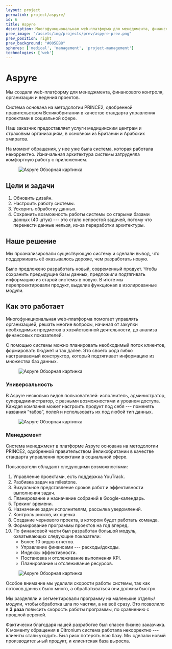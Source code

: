 ```yaml
---
layout: project
permalink: project/aspyre/
id: 6
title: Aspyre
description: Многофункциональная web-платформа для менеджмента, финансового контроля, организации и ведения проектов
prev_image: "/assets/img/projects/prev/aspyre-prev.png"
prev_position: right
prev_background: "#005EB8"
spheres: ['medical', 'management', 'project-management']
technologies: ['web']
---
```


# Aspyre

Мы создали web-платформу для менеджмента, финансового контроля, организации и ведения проектов.

Система основана на методологии PRINCE2, одобренной правительством Великобритании в качестве стандарта управления проектами в социальной сфере.

Наш заказчик предоставляет услуги медицинским центрам и страховым организациям, в основном из Британии и Арабских эмиратов.

На момент обращения, у нее уже была система, которая работала некорректно. Изначальная архитектура системы затрудняла комфортную работу с приложением.

<figure>
    <img src="{{ site.baseurl }}/assets/img/projects/aspyre/aspyre-1-overview.png" alt="Aspyre Обзорная картинка"/>
</figure>

## Цели и задачи

1. Обновить дизайн.
2. Настроить работу системы.
3. Ускорить обработку данных.
4. Сохранить возможность работы системы со старыми базами данных (40 штук) --- это стало непростой задачей, потому что перенести данные нельзя, из-за переработки архитектуры.

## Наше решение

Мы проанализировали существующую систему и сделали вывод, что поддерживать её оказывалось дороже, чем разработать новую.

Было предложено разработать новый, современный продукт. Чтобы сохранить предыдущие базы данных, предложили подтягивать информацию из старой системы в новую.
В итоге мы перепроектировали продукт, выделив функционал в изолированные модули.

## Как это работает

Многофункциональная web-платформа помогает управлять организацией, решать многие вопросы, начиная от закупки необходимых предметов в хозяйственной деятельности, до анализа финансовых показателей.

С помощью системы можно планировать необходимый поток клиентов, формировать бюджет и так далее. Это своего рода гибко настраиваемый конструктор, который подтягивает информацию из множества баз данных.

<figure>
    <img src="{{ site.baseurl }}/assets/img/projects/aspyre/aspyre-2-new-project.png" alt="Aspyre Обзорная картинка"/>
</figure>

### Универсальность

В Aspyre несколько видов пользователей: исполнитель, администратор, суперадминистратор, с разными возможностями и уровнем доступа.
Каждая компания может настроить продукт под себя --- поменять названия “табов”, полей и использовать их под любой тип данных. 

<figure>
    <img src="{{ site.baseurl }}/assets/img/projects/aspyre/aspyre-3-profile.png" alt="Aspyre Обзорная картинка"/>
</figure>

### Менеджмент

Система менеджмент в платформе Aspyre основана на методологии PRINCE2,
одобренной правительством Великобритании в качестве стандарта управления проектами в социальной сфере. 

Пользователи обладают следующими возможностями:

1. Управление проектами, есть поддержка YouTrack.
2. Разбивка задач на milestone.
3. Визуальное представление сроков работ и эффективности выполнения задач.
4. Планирование и назначение собраний в Google-календарь.
5. Трекинг времени.
6. Назначение задач исполнителям, рассылка уведомлений.
7. Контроль рисков, их оценка.
8. Создание чернового проекта, в котором будет работать команда.
9. Формирование программы проектов на год вперед.
10. По финансовой части был разработан большой модуль, охватывающих следующие показатели:
    * Более 10 видов отчетов.
    * Управление финансами --- расходы/доходы.
    * Индексы эффективности.
    * Постановка и отслеживание выполнения KPI.
    * Планирование и отслеживание ресурсов.

<figure>
    <img src="{{ site.baseurl }}/assets/img/projects/aspyre/aspyre-4-analytics.png" alt="Aspyre Обзорная картинка"/>
</figure>

Особое внимание мы уделили скорости работы системы, так как потоков данных было много, а обрабатываться они должны быстро.

Мы разделяли и сегментировали программу на маленькие отделы/модули, чтобы обработка шла по частям, а не всё сразу.
Это позволило в **3 раза** повысить скорость работы программы, по сравнению с прошлой версией. 

Фактически благодаря нашей разработке был спасен бизнес заказчика. К моменту обращения в Citronium система работала некорректно --- клиенты стали уходить. 
Был риск потерять всю базу. Мы сделали новый производительный продукт, и клиентская база выросла.
